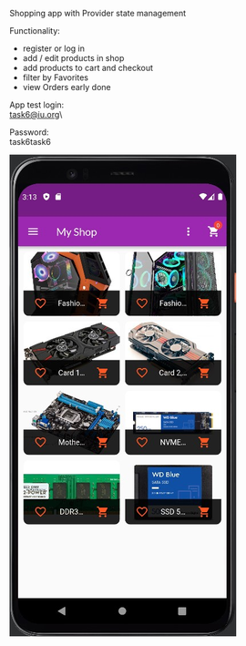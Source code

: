 Shopping app with Provider state management

Functionality:
- register or log in
- add / edit products in shop
- add products to cart and checkout
- filter by Favorites
- view Orders early done

App test login:\
task6@iu.org\

Password:\
task6task6

![](https://github.com/Wolfram-180/shop_app/blob/master/assets/Screenshot_1.jpg)
